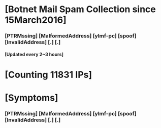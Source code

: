 # [Botnet Mail Spam Collection since 15March2016]
### [PTRMssing] [MalformedAddress] [ylmf-pc] [spoof] [InvalidAddress] [.] [.]
#### [Updated every 2~3 hours]

# [Counting 11831 IPs]

# [Symptoms] 
###   [PTRMssing] [MalformedAddress] [ylmf-pc] [spoof] [InvalidAddress] [.] [.]
